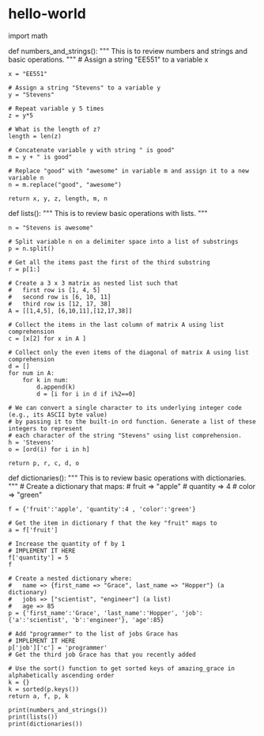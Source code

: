# hello-world
import math

def numbers_and_strings():
    """
    This is to review numbers and strings and basic operations.
    """
    # Assign a string "EE551" to a variable x
    
    x = "EE551"

    # Assign a string "Stevens" to a variable y
    y = "Stevens"

    # Repeat variable y 5 times
    z = y*5

    # What is the length of z?
    length = len(z)

    # Concatenate variable y with string " is good"
    m = y + " is good"

    # Replace "good" with "awesome" in variable m and assign it to a new variable n
    n = m.replace("good", "awesome")

    return x, y, z, length, m, n


def lists():
    """
    This is to review basic operations with lists.
    """
    
    n = "Stevens is awesome"

    # Split variable n on a delimiter space into a list of substrings
    p = n.split()

    # Get all the items past the first of the third substring
    r = p[1:]

    # Create a 3 x 3 matrix as nested list such that
    #   first row is [1, 4, 5]
    #   second row is [6, 10, 11]
    #   third row is [12, 17, 38]
    A = [[1,4,5], [6,10,11],[12,17,38]]

    # Collect the items in the last column of matrix A using list comprehension
    c = [x[2] for x in A ] 

    # Collect only the even items of the diagonal of matrix A using list comprehension
    d = []
    for num in A:
        for k in num:
            d.append(k)
            d = [i for i in d if i%2==0]
    
    # We can convert a single character to its underlying integer code (e.g., its ASCII byte value)
    # by passing it to the built-in ord function. Generate a list of these integers to represent
    # each character of the string "Stevens" using list comprehension.
    h = 'Stevens'
    o = [ord(i) for i in h]

    return p, r, c, d, o


def dictionaries():
    """
    This is to review basic operations with dictionaries.
    """
    # Create a dictionary that maps:
    #   fruit => "apple"
    #   quantity => 4
    #   color => "green"
    
    f = {'fruit':'apple', 'quantity':4 , 'color':'green'}

    # Get the item in dictionary f that the key "fruit" maps to
    a = f['fruit']
    
    # Increase the quantity of f by 1
    # IMPLEMENT IT HERE
    f['quantity'] = 5
    f

    # Create a nested dictionary where:
    #   name => {first_name => "Grace", last_name => "Hopper"} (a dictionary)
    #   jobs => ["scientist", "engineer"] (a list)
    #   age => 85
    p = {'first_name':'Grace', 'last_name':'Hopper', 'job':{'a':'scientist', 'b':'engineer'}, 'age':85}

    # Add "programmer" to the list of jobs Grace has
    # IMPLEMENT IT HERE
    p['job']['c'] = 'programmer'
    # Get the third job Grace has that you recently added

    # Use the sort() function to get sorted keys of amazing_grace in alphabetically ascending order
    k = {}
    k = sorted(p.keys())
    return a, f, p, k
    
    print(numbers_and_strings())
    print(lists())
    print(dictionaries())

